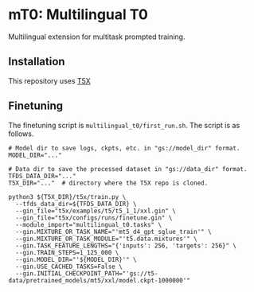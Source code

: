 # mT0: Multilingual T0

Multilingual extension for multitask prompted training.

## Installation

This repository uses [T5X](https://github.com/google-research/t5x)

## Finetuning

The finetuning script is `multilingual_t0/first_run.sh`. The script is as follows.

```
# Model dir to save logs, ckpts, etc. in "gs://model_dir" format.
MODEL_DIR="..."

# Data dir to save the processed dataset in "gs://data_dir" format.
TFDS_DATA_DIR="..."
T5X_DIR="..."  # directory where the T5X repo is cloned.

python3 ${T5X_DIR}/t5x/train.py \
  --tfds_data_dir=${TFDS_DATA_DIR} \
  --gin_file="t5x/examples/t5/t5_1_1/xxl.gin" \
  --gin_file="t5x/configs/runs/finetune.gin" \
  --module_import="multilingual_t0.tasks" \
  --gin.MIXTURE_OR_TASK_NAME="'mt5_d4_gpt_sglue_train'" \
  --gin.MIXTURE_OR_TASK_MODULE="'t5.data.mixtures'" \
  --gin.TASK_FEATURE_LENGTHS="{'inputs': 256, 'targets': 256}" \
  --gin.TRAIN_STEPS=1_125_000 \
  --gin.MODEL_DIR="'${MODEL_DIR}'" \
  --gin.USE_CACHED_TASKS=False \
  --gin.INITIAL_CHECKPOINT_PATH="'gs://t5-data/pretrained_models/mt5/xxl/model.ckpt-1000000'"
```

